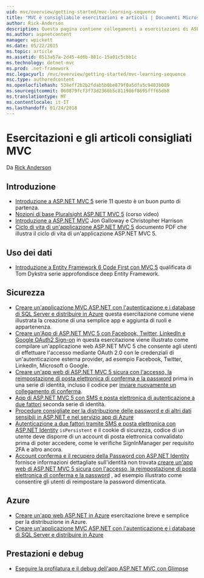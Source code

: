 ```yaml
---
uid: mvc/overview/getting-started/mvc-learning-sequence
title: "MVC è consigliabile esercitazioni e articoli | Documenti Microsoft"
author: Rick-Anderson
description: Questa pagina contiene collegamenti a esercitazioni di ASP.NET MVC e la sequenza consigliata per utilizzarle.
ms.author: aspnetcontent
manager: wpickett
ms.date: 05/22/2015
ms.topic: article
ms.assetid: 8513a57a-2d45-4d6b-881c-15a01c5cbb1c
ms.technology: dotnet-mvc
ms.prod: .net-framework
msc.legacyurl: /mvc/overview/getting-started/mvc-learning-sequence
msc.type: authoredcontent
ms.openlocfilehash: 538eff2b2b2fdab5b0be879f0a5dfa5c9403b089
ms.sourcegitcommit: 060879fcf3f73d2366b5c811986f8695fff65db8
ms.translationtype: MT
ms.contentlocale: it-IT
ms.lasthandoff: 01/24/2018
---
```

<a name="mvc-recommended-tutorials-and-articles"></a>Esercitazioni e gli articoli consigliati MVC
====================
Da [Rick Anderson](https://github.com/Rick-Anderson)

<a id="pwd"></a>
## <a name="getting-started"></a>Introduzione

- [Introduzione a ASP.NET MVC 5](introduction/getting-started.md) serie 11 questo è un buon punto di partenza.
- [Nozioni di base Pluralsight ASP.NET MVC 5](https://pluralsight.com/training/Player?author=scott-allen&amp;name=aspdotnet-mvc5-fundamentals-m1-introduction&amp;mode=live&amp;clip=0&amp;course=aspdotnet-mvc5-fundamentals) (corso video)
- [Introduzione a ASP.NET MVC](https://www.microsoftvirtualacademy.com/training-courses/introduction-to-asp-net-mvc) Jon Galloway e Christopher Harrison
- [Ciclo di vita di un'applicazione ASP.NET MVC 5](lifecycle-of-an-aspnet-mvc-5-application.md) documento PDF che illustra il ciclo di vita di un'applicazione ASP.NET MVC 5.

<a id="con"></a>
## <a name="working-with-data"></a>Uso dei dati

- [Introduzione a Entity Framework 6 Code First con MVC 5](getting-started-with-ef-using-mvc/creating-an-entity-framework-data-model-for-an-asp-net-mvc-application.md) qualificata di Tom Dykstra serie approfondisce deep Entity Framework.

<a id="wj"></a>
## <a name="security"></a>Sicurezza

- [Creare un'applicazione MVC ASP.NET con l'autenticazione e i database di SQL Server e distribuire in Azure](https://azure.microsoft.com/documentation/articles/web-sites-dotnet-deploy-aspnet-mvc-app-membership-oauth-sql-database/) questa esercitazione comune viene illustrata la creazione di una semplice app e aggiunta di ruoli e appartenenza.
- [Creare un'App di ASP.NET MVC 5 con Facebook, Twitter, LinkedIn e Google OAuth2 Sign-on](../security/create-an-aspnet-mvc-5-app-with-facebook-and-google-oauth2-and-openid-sign-on.md) in questa esercitazione viene illustrato come compilare un'applicazione web ASP.NET MVC 5 che consente agli utenti di effettuare l'accesso mediante OAuth 2.0 con le credenziali di un'autenticazione esterna provider, ad esempio Facebook, Twitter, LinkedIn, Microsoft o Google.
- [Creare un'app web di ASP.NET MVC 5 sicura con l'accesso, la reimpostazione di posta elettronica di conferma e la password](../security/create-an-aspnet-mvc-5-web-app-with-email-confirmation-and-password-reset.md) prima in una serie di identità, incluso il codice per [inviare nuovamente un collegamento di conferma](../security/create-an-aspnet-mvc-5-web-app-with-email-confirmation-and-password-reset.md#rsend).
- [App di ASP.NET MVC 5 con SMS e posta elettronica di autenticazione a due fattori](../security/aspnet-mvc-5-app-with-sms-and-email-two-factor-authentication.md) seconda serie di identità.
- [Procedure consigliate per la distribuzione delle password e di altri dati sensibili in ASP.NET e nel servizio app di Azure](../../../identity/overview/features-api/best-practices-for-deploying-passwords-and-other-sensitive-data-to-aspnet-and-azure.md)
- [Autenticazione a due fattori tramite SMS e posta elettronica con ASP.NET Identity](../../../identity/overview/features-api/two-factor-authentication-using-sms-and-email-with-aspnet-identity.md) `isPersistent` e il cookie di sicurezza, codice di un utente deve disporre di un account di posta elettronica convalidato prima di poter accedere, come le verifiche SignInManager per requisito 2FA e altro ancora.
- [Account conferma e il recupero della Password con ASP.NET Identity](../../../identity/overview/features-api/account-confirmation-and-password-recovery-with-aspnet-identity.md) fornisce informazioni dettagliate sull'identità non trovata [creare un'app web di ASP.NET MVC 5 sicura con l'accesso, la reimpostazione di posta elettronica di conferma e la password](../security/create-an-aspnet-mvc-5-web-app-with-email-confirmation-and-password-reset.md) , ad esempio illustrato come consentire gli utenti di reimpostare la password dimenticata.

<a id="da"></a>
## <a name="azure"></a>Azure

- [Creare un'app web ASP.NET in Azure](https://azure.microsoft.com/documentation/articles/web-sites-dotnet-get-started/) esercitazione breve e semplice per la distribuzione in Azure.
- [Creare un'applicazione MVC ASP.NET con l'autenticazione e i database di SQL Server e distribuire in Azure](https://azure.microsoft.com/documentation/articles/web-sites-dotnet-deploy-aspnet-mvc-app-membership-oauth-sql-database/)

<a id="perf"></a>
## <a name="performance-and-debugging"></a>Prestazioni e debug

- [Eseguire la profilatura e il debug dell'app ASP.NET MVC con Glimpse](../performance/profile-and-debug-your-aspnet-mvc-app-with-glimpse.md)
